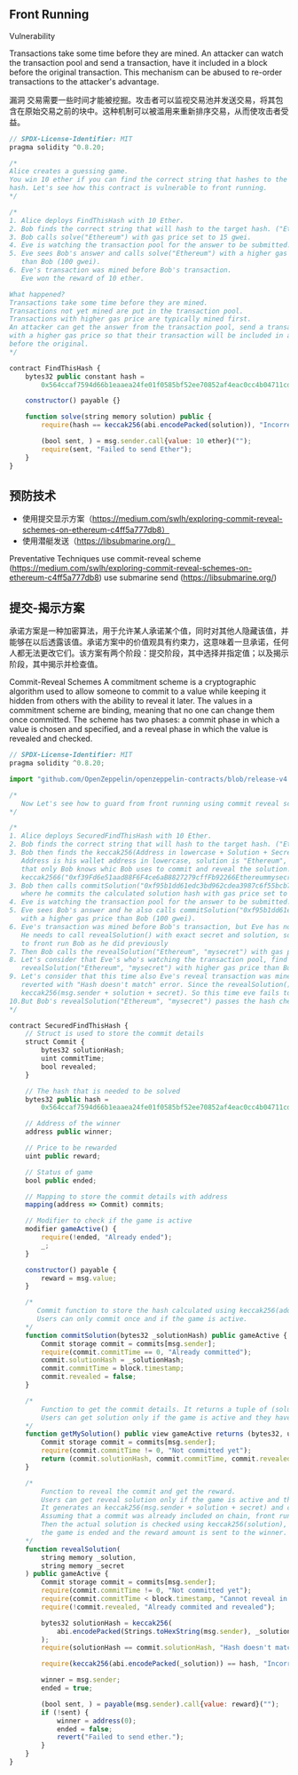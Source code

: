 ## Front Running
Vulnerability

Transactions take some time before they are mined. An attacker can watch the transaction pool and send a transaction, have it included in a block before the original transaction. This mechanism can be abused to re-order transactions to the attacker's advantage.

漏洞
交易需要一些时间才能被挖掘。攻击者可以监视交易池并发送交易，将其包含在原始交易之前的块中。这种机制可以被滥用来重新排序交易，从而使攻击者受益。

```js
// SPDX-License-Identifier: MIT
pragma solidity ^0.8.20;

/*
Alice creates a guessing game.
You win 10 ether if you can find the correct string that hashes to the target
hash. Let's see how this contract is vulnerable to front running.
*/

/*
1. Alice deploys FindThisHash with 10 Ether.
2. Bob finds the correct string that will hash to the target hash. ("Ethereum")
3. Bob calls solve("Ethereum") with gas price set to 15 gwei.
4. Eve is watching the transaction pool for the answer to be submitted.
5. Eve sees Bob's answer and calls solve("Ethereum") with a higher gas price
   than Bob (100 gwei).
6. Eve's transaction was mined before Bob's transaction.
   Eve won the reward of 10 ether.

What happened?
Transactions take some time before they are mined.
Transactions not yet mined are put in the transaction pool.
Transactions with higher gas price are typically mined first.
An attacker can get the answer from the transaction pool, send a transaction
with a higher gas price so that their transaction will be included in a block
before the original.
*/

contract FindThisHash {
    bytes32 public constant hash =
        0x564ccaf7594d66b1eaaea24fe01f0585bf52ee70852af4eac0cc4b04711cd0e2;

    constructor() payable {}

    function solve(string memory solution) public {
        require(hash == keccak256(abi.encodePacked(solution)), "Incorrect answer");

        (bool sent, ) = msg.sender.call{value: 10 ether}("");
        require(sent, "Failed to send Ether");
    }
}
```

## 预防技术
* 使用提交显示方案（https://medium.com/swlh/exploring-commit-reveal-schemes-on-ethereum-c4ff5a777db8）
* 使用潜艇发送（https://libsubmarine.org/）

Preventative Techniques
use commit-reveal scheme (https://medium.com/swlh/exploring-commit-reveal-schemes-on-ethereum-c4ff5a777db8)
use submarine send (https://libsubmarine.org/)

## 提交-揭示方案
承诺方案是一种加密算法，用于允许某人承诺某个值，同时对其他人隐藏该值，并能够在以后透露该值。承诺方案中的价值观具有约束力，这意味着一旦承诺，任何人都无法更改它们。该方案有两个阶段：提交阶段，其中选择并指定值；以及揭示阶段，其中揭示并检查值。

Commit-Reveal Schemes
A commitment scheme is a cryptographic algorithm used to allow someone to commit to a value while keeping it hidden from others with the ability to reveal it later. The values in a commitment scheme are binding, meaning that no one can change them once committed. The scheme has two phases: a commit phase in which a value is chosen and specified, and a reveal phase in which the value is revealed and checked.
```js
// SPDX-License-Identifier: MIT
pragma solidity ^0.8.20;

import "github.com/OpenZeppelin/openzeppelin-contracts/blob/release-v4.5/contracts/utils/Strings.sol";

/*
   Now Let's see how to guard from front running using commit reveal scheme.
*/

/*
1. Alice deploys SecuredFindThisHash with 10 Ether.
2. Bob finds the correct string that will hash to the target hash. ("Ethereum").
3. Bob then finds the keccak256(Address in lowercase + Solution + Secret). 
   Address is his wallet address in lowercase, solution is "Ethereum", Secret is like an password ("mysecret") 
   that only Bob knows whic Bob uses to commit and reveal the solution.
   keccak2566("0xf39Fd6e51aad88F6F4ce6aB8827279cffFb92266Ethereummysecret") = '0xf95b1dd61edc3bd962cdea3987c6f55bcb714a02a2c3eb73bd960d6b4387fc36'
3. Bob then calls commitSolution("0xf95b1dd61edc3bd962cdea3987c6f55bcb714a02a2c3eb73bd960d6b4387fc36"), 
   where he commits the calculated solution hash with gas price set to 15 gwei.
4. Eve is watching the transaction pool for the answer to be submitted.
5. Eve sees Bob's answer and he also calls commitSolution("0xf95b1dd61edc3bd962cdea3987c6f55bcb714a02a2c3eb73bd960d6b4387fc36")
   with a higher gas price than Bob (100 gwei).
6. Eve's transaction was mined before Bob's transaction, but Eve has not got the reward yet.
   He needs to call revealSolution() with exact secret and solution, so lets say he is watching the transaction pool
   to front run Bob as he did previously
7. Then Bob calls the revealSolution("Ethereum", "mysecret") with gas price set to 15 gwei;
8. Let's consider that Eve's who's watching the transaction pool, find's Bob's reveal solution transaction and he also calls 
   revealSolution("Ethereum", "mysecret") with higher gas price than Bob (100 gwei)
9. Let's consider that this time also Eve's reveal transaction was mined before Bob's transaction, but Eve will be
   reverted with "Hash doesn't match" error. Since the revealSolution() function checks the hash using 
   keccak256(msg.sender + solution + secret). So this time eve fails to win the reward.
10.But Bob's revealSolution("Ethereum", "mysecret") passes the hash check and gets the reward of 10 ether.
*/

contract SecuredFindThisHash {
    // Struct is used to store the commit details
    struct Commit {
        bytes32 solutionHash;
        uint commitTime;
        bool revealed;
    }

    // The hash that is needed to be solved
    bytes32 public hash =
        0x564ccaf7594d66b1eaaea24fe01f0585bf52ee70852af4eac0cc4b04711cd0e2;

    // Address of the winner
    address public winner;

    // Price to be rewarded
    uint public reward;

    // Status of game
    bool public ended;

    // Mapping to store the commit details with address
    mapping(address => Commit) commits;

    // Modifier to check if the game is active
    modifier gameActive() {
        require(!ended, "Already ended");
        _;
    }

    constructor() payable {
        reward = msg.value;
    }

    /* 
       Commit function to store the hash calculated using keccak256(address in lowercase + solution + secret). 
       Users can only commit once and if the game is active.
    */
    function commitSolution(bytes32 _solutionHash) public gameActive {
        Commit storage commit = commits[msg.sender];
        require(commit.commitTime == 0, "Already committed");
        commit.solutionHash = _solutionHash;
        commit.commitTime = block.timestamp;
        commit.revealed = false;
    }

    /* 
        Function to get the commit details. It returns a tuple of (solutionHash, commitTime, revealStatus);  
        Users can get solution only if the game is active and they have committed a solutionHash
    */
    function getMySolution() public view gameActive returns (bytes32, uint, bool) {
        Commit storage commit = commits[msg.sender];
        require(commit.commitTime != 0, "Not committed yet");
        return (commit.solutionHash, commit.commitTime, commit.revealed);
    }

    /* 
        Function to reveal the commit and get the reward. 
        Users can get reveal solution only if the game is active and they have committed a solutionHash before this block and not revealed yet.
        It generates an keccak256(msg.sender + solution + secret) and checks it with the previously commited hash.  
        Assuming that a commit was already included on chain, front runners will not be able to pass this check since the msg.sender is different.
        Then the actual solution is checked using keccak256(solution), if the solution matches, the winner is declared, 
        the game is ended and the reward amount is sent to the winner.
    */
    function revealSolution(
        string memory _solution,
        string memory _secret
    ) public gameActive {
        Commit storage commit = commits[msg.sender];
        require(commit.commitTime != 0, "Not committed yet");
        require(commit.commitTime < block.timestamp, "Cannot reveal in the same block");
        require(!commit.revealed, "Already commited and revealed");

        bytes32 solutionHash = keccak256(
            abi.encodePacked(Strings.toHexString(msg.sender), _solution, _secret)
        );
        require(solutionHash == commit.solutionHash, "Hash doesn't match");

        require(keccak256(abi.encodePacked(_solution)) == hash, "Incorrect answer");

        winner = msg.sender;
        ended = true;

        (bool sent, ) = payable(msg.sender).call{value: reward}("");
        if (!sent) {
            winner = address(0);
            ended = false;
            revert("Failed to send ether.");
        }
    }
}
```
